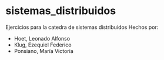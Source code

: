 # sistemas_distribuidos
Ejercicios para la catedra de sistemas distribuidos
Hechos por:
- Hoet, Leonado Alfonso
- Klug, Ezequiel Federico
- Ponsiano, María Victoria

